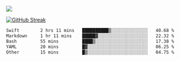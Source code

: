 ![](http://github-profile-summary-cards.vercel.app/api/cards/profile-details?username=sivori&theme=nightowl)

[![GitHub Streak](https://github-readme-streak-stats-murex-one.vercel.app?user=sivori&theme=nightowl&hide_border=true&card_width=700&card_height=200&ring=EBE011&fire=EB9B1B)](https://git.io/streak-stats)

<!--START_SECTION:waka-->

```txt
Swift        2 hrs 11 mins   ██████████▒░░░░░░░░░░░░░░   40.68 %
Markdown     1 hr 11 mins    █████▓░░░░░░░░░░░░░░░░░░░   22.32 %
Bash         55 mins         ████▒░░░░░░░░░░░░░░░░░░░░   17.38 %
YAML         20 mins         █▓░░░░░░░░░░░░░░░░░░░░░░░   06.25 %
Other        15 mins         █▒░░░░░░░░░░░░░░░░░░░░░░░   04.75 %
```

<!--END_SECTION:waka-->

